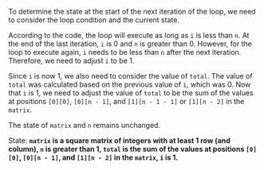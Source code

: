 To determine the state at the start of the next iteration of the loop, we need to consider the loop condition and the current state.


According to the code, the loop will execute as long as `i` is less than `n`. At the end of the last iteration, `i` is 0 and `n` is greater than 0. However, for the loop to execute again, `i` needs to be less than `n` after the next iteration. Therefore, we need to adjust `i` to be 1.


Since `i` is now 1, we also need to consider the value of `total`. The value of `total` was calculated based on the previous value of `i`, which was 0. Now that `i` is 1, we need to adjust the value of `total` to be the sum of the values at positions `[0][0]`, `[0][n - 1]`, and `[1][n - 1 - 1]` or `[1][n - 2]` in the `matrix`.


The state of `matrix` and `n` remains unchanged.


State: **`matrix` is a square matrix of integers with at least 1 row (and column), `n` is greater than 1, `total` is the sum of the values at positions `[0][0]`, `[0][n - 1]`, and `[1][n - 2]` in the `matrix`, `i` is 1.**